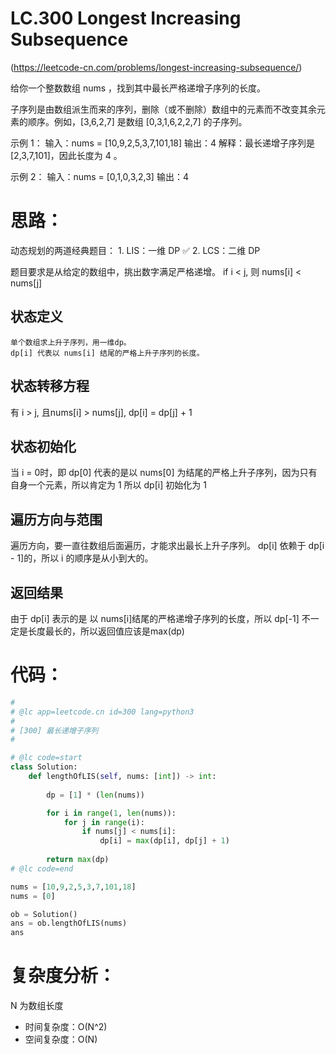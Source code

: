 LC.300 Longest Increasing Subsequence
====

(https://leetcode-cn.com/problems/longest-increasing-subsequence/)

给你一个整数数组 nums ，找到其中最长严格递增子序列的长度。

子序列是由数组派生而来的序列，删除（或不删除）数组中的元素而不改变其余元素的顺序。例如，[3,6,2,7] 是数组 [0,3,1,6,2,2,7] 的子序列。

示例 1：
输入：nums = [10,9,2,5,3,7,101,18]
输出：4
解释：最长递增子序列是 [2,3,7,101]，因此长度为 4 。

示例 2：
输入：nums = [0,1,0,3,2,3]
输出：4

思路：
====

动态规划的两道经典题目：
    1.  LIS：一维 DP ✅
    2.  LCS：二维 DP

题目要求是从给定的数组中，挑出数字满足严格递增。
    if i < j, 则 nums[i] < nums[j]

## 状态定义
    单个数组求上升子序列，用一维dp。
    dp[i] 代表以 nums[i] 结尾的严格上升子序列的长度。

## 状态转移方程
有 i > j, 且nums[i] > nums[j], dp[i] = dp[j] + 1

## 状态初始化
当 i = 0时，即 dp[0] 代表的是以 nums[0] 为结尾的严格上升子序列，因为只有自身一个元素，所以肯定为 1
所以 dp[i] 初始化为 1

## 遍历方向与范围
遍历方向，要一直往数组后面遍历，才能求出最长上升子序列。
dp[i] 依赖于 dp[i - 1]的，所以 i 的顺序是从小到大的。

## 返回结果
由于 dp[i] 表示的是 以 nums[i]结尾的严格递增子序列的长度，所以 dp[-1] 不一定是长度最长的，所以返回值应该是max(dp)

代码：
====

```python
#
# @lc app=leetcode.cn id=300 lang=python3
#
# [300] 最长递增子序列
#

# @lc code=start
class Solution:
    def lengthOfLIS(self, nums: [int]) -> int:
        
        dp = [1] * (len(nums))

        for i in range(1, len(nums)):
            for j in range(i):
                if nums[j] < nums[i]:
                    dp[i] = max(dp[i], dp[j] + 1)
        
        return max(dp)
# @lc code=end

nums = [10,9,2,5,3,7,101,18]
nums = [0]

ob = Solution()
ans = ob.lengthOfLIS(nums)
ans
```

复杂度分析：
====
N 为数组长度
- 时间复杂度：O(N^2)
- 空间复杂度：O(N)